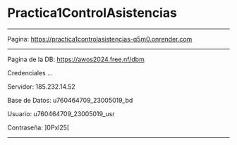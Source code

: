 # Practica1ControlAsistencias

------------------------------------------------------------------------------

Pagina: https://practica1controlasistencias-q5m0.onrender.com

------------------------------------------------------------------------------

Pagina de la DB: https://awos2024.free.nf/dbm

Credenciales ...

Servidor: 185.232.14.52

Base de Datos: u760464709_23005019_bd

Usuario: u760464709_23005019_usr

Contraseña: ]0Pxl25[

------------------------------------------------------------------------------
